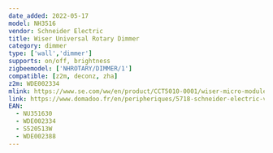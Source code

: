 ```yaml
---
date_added: 2022-05-17
model: NH3516
vendor: Schneider Electric 
title: Wiser Universal Rotary Dimmer
category: dimmer
type: ['wall','dimmer']
supports: on/off, brightness
zigbeemodel: ['NHROTARY/DIMMER/1']
compatible: [z2m, deconz, zha]
z2m: WDE002334
mlink: https://www.se.com/ww/en/product/CCT5010-0001/wiser-micro-module-dimmer/
link: https://www.domadoo.fr/en/peripheriques/5718-schneider-electric-variateur-rotatif-connecte-zigbee-30-wiser-odace-blanc-3606481019554.html
EAN:
  - NU351630
  - WDE002334
  - S520513W
  - WDE002388
---
```

